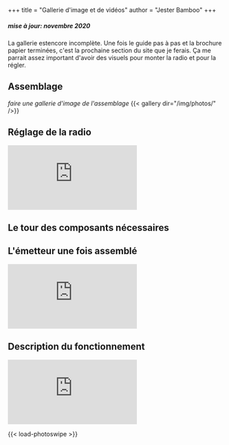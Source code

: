 +++
title = "Gallerie d'image et de vidéos"
author = "Jester Bamboo"
+++
##### mise à jour: novembre 2020

La gallerie estencore incomplète. Une fois le guide pas à pas et la brochure papier terminées, c'est la prochaine section du site que je ferais. Ça me parrait assez important d'avoir des visuels pour monter la radio et pour la régler.

## Assemblage
*faire une gallerie d'image de l'assemblage*
{{< gallery dir="/img/photos/" />}}

## Réglage de la radio
<iframe sandbox="allow-same-origin allow-scripts allow-popups" src="https://peertube.uno/videos/embed/10a47df6-243e-4f6d-8b4c-660a3025f8e6" frameborder="0" allowfullscreen></iframe>

## Le tour des composants nécessaires

## L'émetteur une fois assemblé
<iframe sandbox="allow-same-origin allow-scripts allow-popups" src="https://peertube.uno/videos/embed/21a9179a-3c6c-4f99-9f35-93aca12450d4" frameborder="0" allowfullscreen></iframe>

## Description du fonctionnement
<iframe sandbox="allow-same-origin allow-scripts allow-popups" src="https://peertube.uno/videos/embed/b675a4e2-a1d7-4cb5-ae88-2c21d02df06a" frameborder="0" allowfullscreen></iframe>

{{< load-photoswipe >}}
